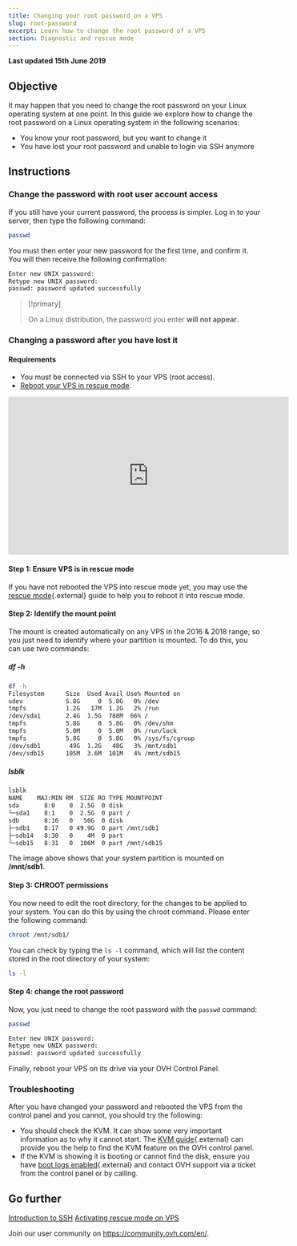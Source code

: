 ```yaml
---
title: Changing your root password on a VPS
slug: root-password
excerpt: Learn how to change the root password of a VPS
section: Diagnostic and rescue mode
---
```


**Last updated 15th June 2019**

## Objective

It may happen that you need to change the root password on your Linux operating system at one point. In this guide we explore how to change the root password on a Linux operating system in the following scenarios:
- You know your root password, but you want to change it
- You have lost your root password and unable to login via SSH anymore

## Instructions

### Change the password with root user account access

If you still have your current password, the process is simpler. Log in to your server, then type the following command:

```sh
passwd
```

You must then enter your new password for the first time, and confirm it. You will then receive the following confirmation:

```sh
Enter new UNIX password:
Retype new UNIX password:
passwd: password updated successfully
```

> [!primary]
>
> On a Linux distribution, the password you enter **will not appear**.
>

### Changing a password after you have lost it

#### Requirements

- You must be connected via SSH to your VPS (root access).
- [Reboot your VPS in rescue mode](https://docs.ovh.com/gb/en/vps/rescue/).

<iframe width="560" height="315" src="https://www.youtube.com/embed/ua1qoTMq35g?rel=0" frameborder="0" allow="autoplay; encrypted-media" allowfullscreen></iframe>

#### Step 1: Ensure VPS is in rescue mode

If you have not rebooted the VPS into rescue mode yet, you may use the [rescue mode](https://docs.ovh.com/gb/en/vps/rescue/){.external} guide to help you to reboot it into rescue mode.

#### Step 2: Identify the mount point

The mount is created automatically on any VPS in the 2016 & 2018 range, so you just need to identify where your partition is mounted. To do this, you can use two commands:

##### df -h

```sh
df -h
Filesystem      Size  Used Avail Use% Mounted on
udev            5.8G     0  5.8G   0% /dev
tmpfs           1.2G   17M  1.2G   2% /run
/dev/sda1       2.4G  1.5G  788M  66% /
tmpfs           5.8G     0  5.8G   0% /dev/shm
tmpfs           5.0M     0  5.0M   0% /run/lock
tmpfs           5.8G     0  5.8G   0% /sys/fs/cgroup
/dev/sdb1        49G  1.2G   48G   3% /mnt/sdb1
/dev/sdb15      105M  3.6M  101M   4% /mnt/sdb15
```

##### lsblk

```sh
lsblk
NAME    MAJ:MIN RM  SIZE RO TYPE MOUNTPOINT
sda       8:0    0  2.5G  0 disk
└─sda1    8:1    0  2.5G  0 part /
sdb       8:16   0   50G  0 disk
├─sdb1    8:17   0 49.9G  0 part /mnt/sdb1
├─sdb14   8:30   0    4M  0 part
└─sdb15   8:31   0  106M  0 part /mnt/sdb15
```

The image above shows that your system partition is mounted on **/mnt/sdb1**.

#### Step 3: CHROOT permissions

You now need to edit the root directory, for the changes to be applied to your system. You can do this by using the chroot command. Please enter the following command:

```sh
chroot /mnt/sdb1/
```

You can check by typing the `ls -l` command, which will list the content stored in the root directory of your system:

```sh
ls -l
```

#### Step 4: change the root password

Now, you just need to change the root password with the `passwd` command:

```sh
passwd
```
```sh
Enter new UNIX password:
Retype new UNIX password:
passwd: password updated successfully
```

Finally, reboot your VPS on its drive via your OVH Control Panel.

### Troubleshooting

After you have changed your password and rebooted the VPS from the control panel and you cannot, you should try the following:

- You should check the KVM. It can show some very important information as to why it cannot start. The [KVM guide](https://docs.ovh.com/gb/en/vps/use-kvm-for-vps/){.external} can provide you the help to find the KVM feature on the OVH control panel.
- If the KVM is showing it is booting or cannot find the disk, ensure you have [boot logs enabled](https://docs.ovh.com/gb/en/vps/use-kvm-for-vps/){.external} and contact OVH support via a ticket from the control panel or by calling.

## Go further

[Introduction to SSH](https://docs.ovh.com/gb/en/dedicated/ssh-introduction/)
[Activating rescue mode on VPS](https://docs.ovh.com/gb/en/vps/rescue/)

Join our user community on <https://community.ovh.com/en/>.
